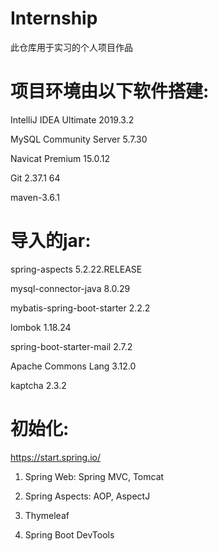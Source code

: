 # Internship
此仓库用于实习的个人项目作品

# 项目环境由以下软件搭建:

IntelliJ IDEA Ultimate 2019.3.2

MySQL Community Server 5.7.30

Navicat Premium 15.0.12

Git 2.37.1 64

maven-3.6.1


# 导入的jar: 

spring-aspects 5.2.22.RELEASE

mysql-connector-java 8.0.29

mybatis-spring-boot-starter 2.2.2

lombok 1.18.24

spring-boot-starter-mail 2.7.2

Apache Commons Lang 3.12.0

kaptcha 2.3.2


# 初始化:

https://start.spring.io/

1. Spring Web: Spring MVC, Tomcat

2. Spring Aspects: AOP, AspectJ

3. Thymeleaf

4. Spring Boot DevTools

